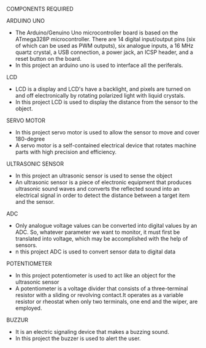 COMPONENTS REQUIRED

ARDUINO UNO
* The Arduino/Genuino Uno microcontroller board is based on the ATmega328P microcontroller. There are 14 digital input/output pins (six of which can be used as PWM outputs), six analogue inputs, a 16 MHz quartz crystal, a USB connection, a power jack, an ICSP header, and a reset button on the board.
* In this project an arduino uno is used to interface all the periferals.

LCD
* LCD is a display and LCD's have a backlight, and pixels are turned on and off electronically by rotating polarized light with liquid crystals.
* In this project LCD is used to display the distance from the sensor to the object.

SERVO MOTOR
* In this project servo motor is used to allow the sensor to move and cover 180-degree
* A servo motor is a self-contained electrical device that rotates machine parts with high precision and efficiency.

ULTRASONIC SENSOR

* In this project an ultrasonic sensor is used to sense the object
* An ultrasonic sensor is a piece of electronic equipment that produces ultrasonic sound waves and converts the reflected sound into an electrical signal in order to detect the distance between a target item and the sensor.

ADC
* Only analogue voltage values can be converted into digital values by an ADC. So, whatever parameter we want to monitor, it must first be translated into voltage, which may be accomplished with the help of sensors.
* n this project ADC is used to convert sensor data to digital data

POTENTIOMETER

* In this project potentiometer is used to act like an object for the ultrasonic sensor
* A potentiometer is a voltage divider that consists of a three-terminal resistor with a sliding or revolving contact.It operates as a variable resistor or rheostat when only two terminals, one end and the wiper, are employed.

BUZZUR
* It is an electric signaling device that makes a buzzing sound.
* In this project the buzzer is used to alert the user.
